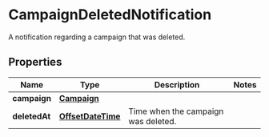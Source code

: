 

# CampaignDeletedNotification

A notification regarding a campaign that was deleted.
## Properties

Name | Type | Description | Notes
------------ | ------------- | ------------- | -------------
**campaign** | [**Campaign**](Campaign.md) |  | 
**deletedAt** | [**OffsetDateTime**](OffsetDateTime.md) | Time when the campaign was deleted. | 



